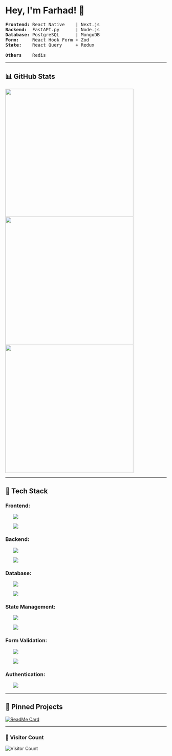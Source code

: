 # Hey, I'm Farhad! 👋

<pre>
<strong>Frontend:</strong> React Native    | Next.js
<strong>Backend:</strong>  FastAPI.py      | Node.js
<strong>Database:</strong> PostgreSQL      | MongoDB
<strong>Form:</strong>     React Hook Form + Zod
<strong>State:</strong>    React Query     + Redux
  
<strong>Others</strong>    Redis
</pre>

---

## 📊 GitHub Stats  
<div align="left">
  <div><img width="400em" src="https://github-readme-stats.vercel.app/api?username=farhad-fbm&show_icons=true&theme=radical" /></div>
  <div><img width="400em" src="https://github-readme-streak-stats.herokuapp.com/?user=farhad-fbm&theme=dark" /></div>
  <div><img width="400em" src="https://github-readme-stats.vercel.app/api/top-langs/?username=farhad-fbm&layout=compact&theme=radical" /></div>
</div>

---

## 🚀 Tech Stack  
### **Frontend:**
<ul type="none">
  <li>
<!--       <img src="https://img.shields.io/badge/React-20232A?style=for-the-badge&logo=react&logoColor=61DAFB" /> -->
     <p><img src="https://img.shields.io/badge/React_Native-20232A?style=for-the-badge&logo=react&logoColor=61DAFB" /></p>
      <p><img src="https://img.shields.io/badge/Next.js-000000?style=for-the-badge&logo=nextdotjs&logoColor=white" /></p>
  </li>
</ul>

### **Backend:**
<ul type="none">
  <li>
      <p><img src="https://img.shields.io/badge/FastAPI-009688?style=for-the-badge&logo=fastapi&logoColor=white" /></p>
      <p><img src="https://img.shields.io/badge/Node.js-43853D?style=for-the-badge&logo=node.js&logoColor=white" /></p>
<!--       <img src="https://img.shields.io/badge/Fastify-000000?style=for-the-badge&logo=fastify&logoColor=white" /> -->
  </li>
</ul>

### **Database:**
<ul type="none">
  <li>
      <p><img src="https://img.shields.io/badge/PostgreSQL-316192?style=for-the-badge&logo=postgresql&logoColor=white" /></p>
     <p><img src="https://img.shields.io/badge/MongoDB-47A248?style=for-the-badge&logo=mongodb&logoColor=white" /></p>
  </li>
</ul>

### **State Management:**
<ul type="none">
  <li>
      <p><img src="https://img.shields.io/badge/React_Query-FF4154?style=for-the-badge&logo=reactquery&logoColor=white" /></p>
<!--       <img src="https://img.shields.io/badge/Axios-5A29E4?style=for-the-badge&logo=axios&logoColor=white" /> -->
      <p><img src="https://img.shields.io/badge/Redux-764ABC?style=for-the-badge&logo=redux&logoColor=white" /></p>
  </li>
</ul>

### **Form Validation:**
<ul type="none">
  <li>
      <p><img src="https://img.shields.io/badge/React_Hook_Form-EC5990?style=for-the-badge&logo=reacthookform&logoColor=white" /></p>
      <p><img src="https://img.shields.io/badge/Zod-3178C6?style=for-the-badge&logo=typescript&logoColor=white" /></p>
  </li>
</ul>

### **Authentication:**
<ul type="none">
  <li>
      <img src="https://img.shields.io/badge/Firebase-FFCA28?style=for-the-badge&logo=firebase&logoColor=black" />
  </li>
</ul>


---

## 📌 Pinned Projects  
[![ReadMe Card](https://github-readme-stats.vercel.app/api/pin/?username=farhad-fbm&repo=your-repo)](https://github.com/farhad-fbm)  

---

### 👀 Visitor Count  
![Visitor Count](https://visitor-badge.glitch.me/badge?page_id=farhad-fbm)
